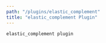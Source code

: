```yaml
---
path: "/plugins/elastic_complement"
title: "elastic_complement Plugin"
---
```

`elastic_complement plugin`
